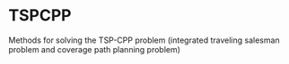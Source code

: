 # TSPCPP
Methods for solving the TSP-CPP problem (integrated traveling salesman problem and coverage path planning problem)
